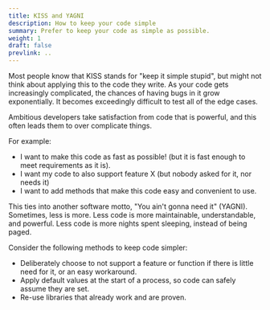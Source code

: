```yaml
---
title: KISS and YAGNI
description: How to keep your code simple
summary: Prefer to keep your code as simple as possible.
weight: 1
draft: false
prevlink: ..
---
```


Most people know that KISS stands for "keep it simple stupid", but might not think about applying this 
to the code they write.  As your code gets increasingly complicated, the chances of having bugs in it
grow exponentially.  It becomes exceedingly difficult to test all of the edge cases.

Ambitious developers take satisfaction from code that is powerful, and this often leads them to 
over complicate things.

For example:
* I want to make this code as fast as possible!  (but it is fast enough to meet 
  requirements as it is).
* I want my code to also support feature X (but nobody asked for it, nor needs it)
* I want to add methods that make this code easy and convenient to use.

This ties into another software motto, "You ain't gonna need it" (YAGNI).
Sometimes, less is more.  Less code is more maintainable, understandable, and powerful.
Less code is more nights spent sleeping, instead of being paged.

Consider the following methods to keep code simpler:
* Deliberately choose to not support a feature or function if there is little need for it, 
  or an easy workaround.
* Apply default values at the start of a process, so code can safely assume they are set.
* Re-use libraries that already work and are proven.

